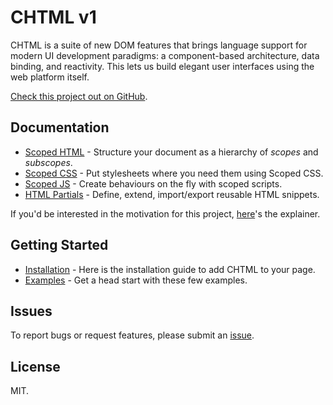 # CHTML v1

CHTML is a suite of new DOM features that brings language support for modern UI development paradigms: a component-based architecture, data binding, and reactivity. This lets us build elegant user interfaces using the web platform itself.

[Check this project out on GitHub](https://github.com/web-native/chtml).

## Documentation

+ [Scoped HTML](/chtml/v1/scoped-html/) - Structure your document as a hierarchy of *scopes* and *subscopes*.
+ [Scoped CSS](/chtml/v1/scoped-css/) - Put stylesheets where you need them using Scoped CSS.
+ [Scoped JS](/chtml/v1/scoped-js/) - Create behaviours on the fly with scoped scripts.
+ [HTML Partials](/chtml/v1/html-partials/) - Define, extend, import/export reusable HTML snippets.

If you'd be interested in the motivation for this project, [here](/chtml/v1/explainer.md)'s the explainer.

## Getting Started

+ [Installation](/chtml/v1/installation.md) - Here is the installation guide to add CHTML to your page.
+ [Examples](/chtml/v1/examples) - Get a head start with these few examples. 

## Issues

To report bugs or request features, please submit an [issue](https://github.com/web-native/chtml/issues).

## License

MIT.
